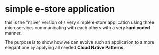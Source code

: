 # simple e-store application

this is the "naive" version of a very simple e-store application using three microservices communicating with each others 
with a very **hard coded** manner.

The purpose is to show how we can evolve such an application to a more elegant one by applying all needed **Cloud Native Patterns**